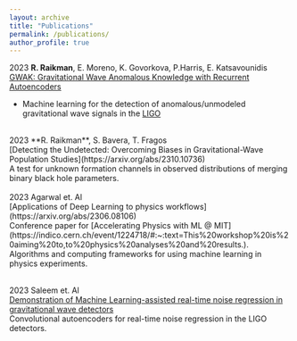 ```yaml
---
layout: archive
title: "Publications"
permalink: /publications/
author_profile: true
---
```


2023  **R. Raikman**, E. Moreno, K. Govorkova, P.Harris, E. Katsavounidis <br>
[GWAK: Gravitational Wave Anomalous Knowledge with Recurrent Autoencoders]( https://arxiv.org/abs/2309.11537) <br>
- Machine learning for the detection of anomalous/unmodeled gravitational wave signals in the [LIGO](https://www.ligo.caltech.edu/)<br>
<br>
2023  **R. Raikman**, S. Bavera, T. Fragos <br>
[Detecting the Undetected: Overcoming Biases in Gravitational-Wave Population Studies](https://arxiv.org/abs/2310.10736) <br>
A test for unknown formation channels in observed distributions of merging binary black hole parameters. <br>
<br>
2023  Agarwal et. Al <br>
[Applications of Deep Learning to physics workflows](https://arxiv.org/abs/2306.08106) <br>
Conference paper for [Accelerating Physics with ML @ MIT](https://indico.cern.ch/event/1224718/#:~:text=This%20workshop%20is%20aiming%20to,to%20physics%20analyses%20and%20results.). Algorithms and computing frameworks for using machine learning in physics experiments.<br>
<br>

2023  Saleem et. Al <br>
[Demonstration of Machine Learning-assisted real-time noise regression in gravitational wave detectors](https://arxiv.org/abs/2306.11366) <br>
Convolutional autoencoders for real-time noise regression in the LIGO detectors.



